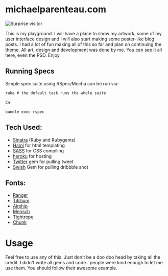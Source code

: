 # michaelparenteau.com

![Surprise visitor](http://dribbble.com/system/users/2417/screenshots/305373/surprise-visitor.gif?1319875533)

This is my playground. I will have a place to show my artwork, some of my user interface design and I will also start making some poster-like blog posts. I had a lot of fun making all of this so far and plan on continuing the theme. All art, design and development was done by me. You can see it all here, even the PSD. Enjoy

## Running Specs

Simple spec suite using RSpec/Mocha can be run via:

    rake # the default task runs the whole suite

Or

    bundle exec rspec

## Tech Used:

* [Sinatra](http://sinatrarb.com) (Ruby and Rubygems)
* [Haml](http://haml-lang.com) for html templating
* [SASS](http://sass-lang.com) for CSS compiling
* [heroku](http://heroku.com) for hosting
* [Twitter](https://github.com/jnunemaker/twitter) gem for pulling tweet
* [Swish](https://github.com/jeremyw/swish) Gem for pulling dribbble shot

## Fonts:

* [Ranger](http://www.losttype.com/font/?name=ranger)
* [Titillium](http://www.fontsquirrel.com/fonts/TitilliumText)
* [Airship](http://www.losttype.com/font/?name=airship)
* [Mensch](http://www.losttype.com/font/?name=mensch)
* [Tightrope](http://www.losttype.com/font/?name=tightrope)
* [Chunk](http://www.theleagueofmoveabletype.com/fonts/4-chunk)

# Usage

Feel free to use any of this. Just don't be a doo doo head by taking all the credit. I didn't write all gems and code.. people were kind enough to let me use them. You should follow their awesome example.

